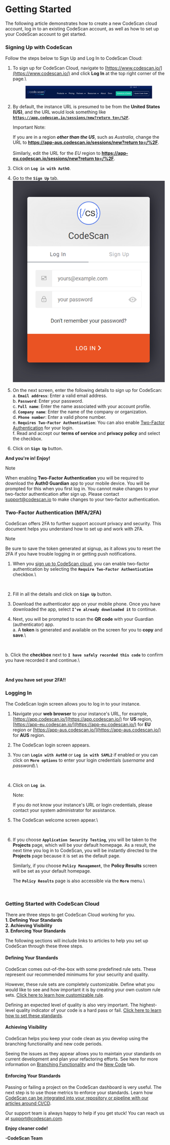 # Getting Started

The following article demonstrates how to create a new CodeScan cloud account, log in to an existing CodeScan account, as well as how to set up your CodeScan account to get started.

### Signing Up with CodeScan <a href="#signing-up-with-codescan" id="signing-up-with-codescan"></a>

Follow the steps below to Sign Up and Log In to CodeScan Cloud:

1.  To sign up for CodeScan Cloud, navigate to [https://www.codescan.io/](https://www.codescan.io/) and click **Log In** at the top right corner of the page.\


    <figure><img src="../../../.gitbook/assets/image (65).png" alt=""><figcaption></figcaption></figure>
2.  By default, the instance URL is presumed to be from the **United States (US)**, and the URL would look something like [**`https://app.codescan.io/sessions/new?return to=/%2F`**](https://app.codescan.io/sessions/new?returnto=/%2F).

    Important Note:

    If you are in a region _**other than the US**_, such as _Australia_, change the URL to [**https://app-aus.codescan.io/sessions/new?return to=/%2F**](https://app-aus.codescan.io/sessions/new?returnto=/%2F).\
    \
    Similarly, edit the URL for the _EU_ region to [**https://app-eu.codescan.io/sessions/new?return to=/%2F**](https://app-eu.codescan.io/sessions/new?returnto=/%2F).
3. Click on **`Log in with AuthO`**.
4. Go to the **`Sign Up`** tab.\
   ![](<../../../.gitbook/assets/image (64).png>)
5. On the next screen, enter the following details to sign up for CodeScan:\
   a. **`Email address`**: Enter a valid email address.\
   b. **`Password`**: Enter your password.\
   c. **`Full name`**: Enter the name associated with your account profile.\
   d. **`Company name`**: Enter the name of the company or organization.\
   d. **`Phone number`**: Enter a valid phone number.\
   e. **`Requires Two-Factor Authentication`**: You can also enable [Two-Factor Authentication](https://knowledgebase.autorabit.com/codescan/docs/codescan-getting-started#twofactor-authentication-mfa2fa) for your login.\
   f. Read and accept our **terms of service** and **privacy policy** and select the checkbox.
6. Click on **`Sign Up`** button.

**And you're in! Enjoy!**

Note

When enabling **Two-Factor Authentication** you will be required to download the **Auth0 Guardian** app to your mobile device. You will be prompted for this when you first log in. You cannot make changes to your two-factor authentication after sign up. Please contact [support@codescan.io](https://support@codescan.io/) to make changes to your two-factor authentication.

### Two-Factor Authentication (MFA/2FA) <a href="#twofactor-authentication-mfa2fa" id="twofactor-authentication-mfa2fa"></a>

CodeScan offers 2FA to further support account privacy and security. This document helps you understand how to set up and work with 2FA.

Note

Be sure to save the token generated at signup, as it allows you to reset the 2FA if you have trouble logging in or getting push notifications.

1.  When you [sign up to CodeScan cloud](https://knowledgebase.autorabit.com/codescan/docs/codescan-getting-started#signing-up-with-codescan), you can enable two-factor authentication by selecting the **`Require Two-Factor Authentication`** checkbox.\


    <figure><img src="https://cdn.document360.io/8711f4e7-c040-4616-aac9-d947f87e4619/Images/Documentation/image-AEHB8K8T.png" alt=""><figcaption></figcaption></figure>
2. Fill in all the details and click on **`Sign Up`** button.
3. Download the authenticator app on your mobile phone. Once you have downloaded the app, select **`I’ve already downloaded it`** to continue.
4.  Next, you will be prompted to scan the **QR code** with your Guardian (authenticator) app.\
    a. A **token** is generated and available on the screen for you to **copy** and **save**.\


    <figure><img src="https://cdn.document360.io/8711f4e7-c040-4616-aac9-d947f87e4619/Images/Documentation/image-0P79448X.png" alt=""><figcaption></figcaption></figure>

b. Click the **checkbox** next to **`I have safely recorded this code`** to confirm you have recorded it and continue.\


<figure><img src="https://cdn.document360.io/8711f4e7-c040-4616-aac9-d947f87e4619/Images/Documentation/image-0ICC6S9E.png" alt=""><figcaption></figcaption></figure>

**And you have set your 2FA!!**

### Logging In <a href="#logging-in" id="logging-in"></a>

The CodeScan login screen allows you to log in to your instance.

1. Navigate your **web browser** to your instance's URL, for example, [https://app.codescan.io/](https://app.codescan.io/) for **US** region, [https://app-eu.codescan.io/](https://app-eu.codescan.io/) for **EU** region or [https://app-aus.codescan.io/](https://app-aus.codescan.io/) for **AUS** region.
2. The CodeScan login screen appears.
3.  You can **`Login with AuthO`** or **`Log in with SAML2`** if enabled or you can click on **`More options`** to enter your login credentials (_username_ and _password_).\


    <figure><img src="https://cdn.document360.io/8711f4e7-c040-4616-aac9-d947f87e4619/Images/Documentation/image-8AVODN2K.png" alt=""><figcaption></figcaption></figure>
4.  Click on **`Log in`**.

    Note:

    If you do not know your instance's URL or login credentials, please contact your system administrator for assistance.
5.  The CodeScan welcome screen appear.\


    <figure><img src="https://cdn.document360.io/8711f4e7-c040-4616-aac9-d947f87e4619/Images/Documentation/image-4INTVKYW.png" alt=""><figcaption></figcaption></figure>
6.  If you choose **`Application Security Testing`**, you will be taken to the **Projects** page, which will be your default homepage. As a result, the next time you log in to CodeScan, you will be instantly directed to the **Projects** page because it is set as the default page.

    Similarly, if you choose **`Policy Management`**, the **Policy Results** screen will be set as your default homepage.

    The **`Policy Results`** page is also accessible via the **`More`** menu.\


    <figure><img src="https://cdn.document360.io/8711f4e7-c040-4616-aac9-d947f87e4619/Images/Documentation/image-IFDNW85G.png" alt=""><figcaption></figcaption></figure>

### Getting Started with CodeScan Cloud <a href="#getting-started-with-codescan-cloud" id="getting-started-with-codescan-cloud"></a>

There are three steps to get CodeScan Cloud working for you.\
**1. Defining Your Standards**\
**2. Achieving Visibility**\
**3. Enforcing Your Standards**

The following sections will include links to articles to help you set up CodeScan through these three steps.

#### Defining Your Standards <a href="#defining-your-standards" id="defining-your-standards"></a>

CodeScan comes out-of-the-box with some predefined rule sets. These represent our recommended minimums for your security and quality.

However, these rule sets are completely customizable. Define what you would like to see and how important it is by creating your own custom rule sets. [Click here to learn how customizable rule](https://knowledgebase.autorabit.com/codescan/docs/customising-quality-profiles).

Defining an expected level of quality is also very important. The highest-level quality indicator of your code is a hard pass or fail. [Click here to learn how to set these standards](https://knowledgebase.autorabit.com/codescan/docs/customising-quality-gates).

#### Achieving Visibility <a href="#achieving-visibility" id="achieving-visibility"></a>

CodeScan helps you keep your code clean as you develop using the branching functionality and new code periods.

Seeing the issues as they appear allows you to maintain your standards on current development and plan your refactoring efforts. See here for more information on [Branching Functionality](https://knowledgebase.autorabit.com/codescan/docs/understanding-branches-in-codescan-cloud) and the [New Code](https://knowledgebase.autorabit.com/codescan/docs/understanding-the-new-code-tab) tab.

#### Enforcing Your Standards <a href="#enforcing-your-standards" id="enforcing-your-standards"></a>

Passing or failing a project on the CodeScan dashboard is very useful. The next step is to use those metrics to enforce your standards. Learn how [CodeScan can be integrated into your repository or pipeline with our articles around CI/CD](https://knowledgebase.autorabit.com/codescan/docs/codescan-integration-with-autorabit).

Our support team is always happy to help if you get stuck! You can reach us at [support@codescan.com](https://mailto:support@codescan.com/).

**Enjoy cleaner code!**

**-CodeScan Team**
